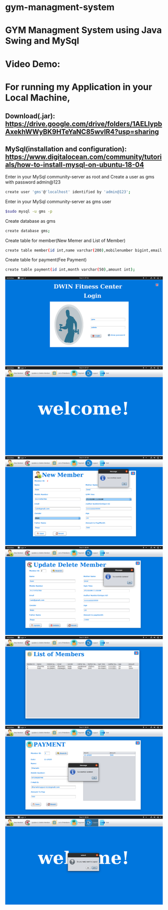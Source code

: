 # gym-managment-system
# GYM Managment System using Java Swing and MySql
# Video Demo: 
# For running my Application in your Local Machine,
## Download(.jar): https://drive.google.com/drive/folders/1AELIypbAxekhWWyBK9HTeYaNC85wvIR4?usp=sharing
## MySql(installation and configuration): https://www.digitalocean.com/community/tutorials/how-to-install-mysql-on-ubuntu-18-04

Enter in your MySql community-server as root and Create a user as gms with password admin@123
```bash
create user 'gms'@'localhost' identified by 'admin@123';
```

Enter in your MySql community-server as gms user
```bash
$sudo mysql -u gms -p
```

Create database as gms
```bash
create database gms;
```

Create table for member(New Memer and List of Member)
```bash
create table member(id int,name varchar(200),mobilenumber bigint,email varchar(200),gender varchar(200),fathername varchar (200),mothername varchar(200),gymtime varchar(50),aadharnumber bigint,age int amount int);
```

Create table for payment(Fee Payment)
```bash
create table payment(id int,month varchar(50),amount int);
```

<img src="demo_images/0.png">

<img src="demo_images/1.png">

<img src="demo_images/2.png">

<img src="demo_images/3.png">

<img src="demo_images/4.png">

<img src="demo_images/5.png">

<img src="demo_images/6.png">
